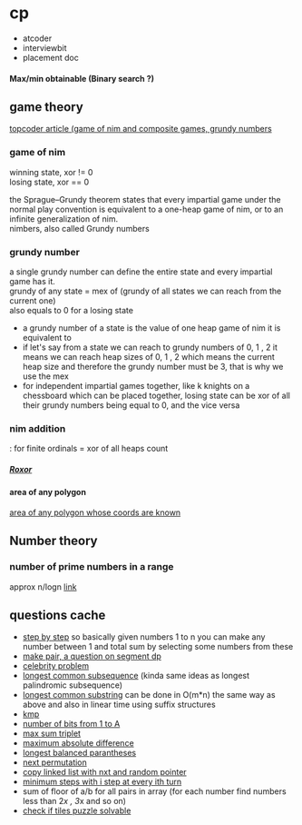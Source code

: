 # cp

- atcoder
-  interviewbit 
-  placement doc

#### Max/min obtainable (Binary search ?)

##  game theory
[topcoder article (game of nim and composite games, grundy numbers](https://www.topcoder.com/thrive/articles/Algorithm%20Games) 

### game of nim 
winning state, xor != 0   
losing state, xor == 0

 the Sprague–Grundy theorem states that every impartial game under the normal play convention is equivalent to a one-heap game of nim, or to an infinite generalization of nim.   
 nimbers, also called Grundy numbers

### grundy number 
 a single grundy number can define the entire state and every impartial game has it.   
 grundy of any state = mex of (grundy of all states we can reach from the current one)  
 also equals to 0 for a losing state   

 - a grundy number of a state is the value of one heap game of nim it is equivalent to 
 -  if let's say from a state we can reach to grundy numbers of 0, 1 , 2 it means we can reach heap sizes of 0, 1 , 2 which means the current heap size and therefore the grundy number must be 3, that is why we use the mex 
 -  for independent impartial games together, like k knights on a chessboard which can be placed together, losing state can be xor of all their grundy numbers being equal to 0, and the vice versa 

### nim addition
  : for finite ordinals = xor of all heaps count 

##### [Roxor](https://www.topcoder.com/tc?module=Static&d1=match_editorials&d2=srm216)

#### area of any polygon
[area of any polygon whose coords are known](https://www.mathopenref.com/coordpolygonarea.html)

## Number theory 

### number of prime numbers in a range 
approx n/logn [link](https://en.wikipedia.org/wiki/Prime_number_theorem)

## questions cache 

- [step by step](https://www.interviewbit.com/problems/step-by-step/) so basically given numbers 1 to n you can make any number between 1 and total sum by selecting some numbers from these 
- [make pair, a question on segment dp](https://atcoder.jp/contests/abc217/tasks/abc217_f) 
- [celebrity problem](https://www.geeksforgeeks.org/the-celebrity-problem/)
- [longest common subsequence](https://www.geeksforgeeks.org/longest-common-subsequence-dp-4/) (kinda same ideas as longest palindromic subsequence)
- [longest common substring](https://www.geeksforgeeks.org/longest-common-substring-dp-29/) can be done in O(m*n) the same way as above and also in linear time using suffix structures 
- [kmp](https://github.com/Kstheking/Code/blob/master/String/KMP.cpp)
- [number of bits from 1 to A](https://www.interviewbit.com/problems/count-total-set-bits/)
- [max sum triplet](https://www.interviewbit.com/problems/maximum-sum-triplet/) 
- [maximum absolute difference](https://www.interviewbit.com/problems/maximum-absolute-difference/)
- [longest balanced parantheses](https://www.techiedelight.com/find-length-longest-balanced-parenthesis-string/)
- [next permutation](https://www.geeksforgeeks.org/find-next-greater-number-set-digits/)
- [copy linked list with nxt and random pointer](https://www.geeksforgeeks.org/clone-linked-list-next-random-pointer-o1-space/)
- [minimum steps with i step at every ith turn](https://www.google.com/amp/s/www.geeksforgeeks.org/find-minimum-moves-reach-target-infinite-line/amp/) 
- sum of floor of a/b for all pairs in array (for each number find numbers less than 2*x , 3*x and so on) 
- [check if tiles puzzle solvable](https://www.geeksforgeeks.org/check-instance-15-puzzle-solvable/)
